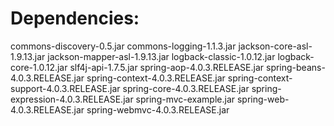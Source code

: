Dependencies:
=============
commons-discovery-0.5.jar
commons-logging-1.1.3.jar
jackson-core-asl-1.9.13.jar
jackson-mapper-asl-1.9.13.jar
logback-classic-1.0.12.jar
logback-core-1.0.12.jar
slf4j-api-1.7.5.jar
spring-aop-4.0.3.RELEASE.jar
spring-beans-4.0.3.RELEASE.jar
spring-context-4.0.3.RELEASE.jar
spring-context-support-4.0.3.RELEASE.jar
spring-core-4.0.3.RELEASE.jar
spring-expression-4.0.3.RELEASE.jar
spring-mvc-example.jar
spring-web-4.0.3.RELEASE.jar
spring-webmvc-4.0.3.RELEASE.jar
